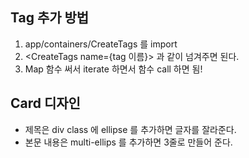 ## Tag 추가 방법
1. app/containers/CreateTags 를 import
2. <CreateTags name={tag 이름}> 과 같이 넘겨주면 된다.
3. Map 함수 써서 iterate 하면서 함수 call 하면 됨!

## Card 디자인
- 제목은 div class 에 ellipse 를 추가하면 글자를 잘라준다.
- 본문 내용은 multi-ellips 를 추가하면 3줄로 만들어 준다.